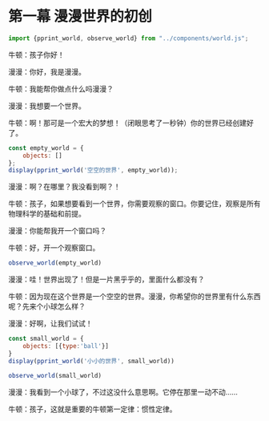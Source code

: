 # 第一幕 漫漫世界的初创

```js
import {pprint_world, observe_world} from "../components/world.js";
```

牛顿：孩子你好！

漫漫：你好，我是漫漫。

牛顿：我能帮你做点什么吗漫漫？

漫漫：我想要一个世界。

牛顿：啊！那可是一个宏大的梦想！（闭眼思考了一秒钟）你的世界已经创建好了。

```js
const empty_world = {
    objects: []
};
display(pprint_world('空空的世界', empty_world));
```

漫漫：啊？在哪里？我没看到啊？！

牛顿：孩子，如果想要看到一个世界，你需要观察的窗口。你要记住，观察是所有物理科学的基础和前提。

漫漫：你能帮我开一个窗口吗？

牛顿：好，开一个观察窗口。

```js
observe_world(empty_world)
```

漫漫：哇！世界出现了！但是一片黑乎乎的，里面什么都没有？

牛顿：因为现在这个世界是一个空空的世界。漫漫，你希望你的世界里有什么东西呢？先来个小球怎么样？

漫漫：好啊，让我们试试！

```js
const small_world = {
    objects: [{type:'ball'}]
}
display(pprint_world('小小的世界', small_world))
```

```js
observe_world(small_world)
```

漫漫：我看到一个小球了，不过这没什么意思啊。它停在那里一动不动……

牛顿：孩子，这就是重要的牛顿第一定律：惯性定律。